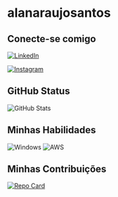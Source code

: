 # alanaraujosantos

## Conecte-se comigo
[![LinkedIn](https://img.shields.io/badge/LinkedIn-0077B5?style=for-the-badge&logo=linkedin&logoColor=white)](https://www.linkedin.com/in/alan-de-araújo-santos-43ab9966/)

[![Instagram](https://img.shields.io/badge/-Instagram-%23E4405F?style=for-the-badge&logo=instagram&logoColor=white)](https://www.instagram.com/alanaraujo.pb/)

## GitHub Status
![GitHub Stats](https://github-readme-stats.vercel.app/api?username=alanaraujosantos&theme=transparent&bg_color=000&border_color=30A3DC&show_icons=true&icon_color=30A3DC&title_color=E94D5F&text_color=FFF)

## Minhas Habilidades
![Windows](https://img.shields.io/badge/Windows-000?style=for-the-badge&logo=windows&logoColor=2CA5E0)
![AWS](https://img.shields.io/badge/AWS-000.svg?style=for-the-badge&logo=amazon-aws&logoColor=white)


## Minhas Contribuições

[![Repo Card](https://github-readme-stats.vercel.app/api/pin/?username=alanaraujosantos&repo=dio-lab-open-source&bg_color=000&border_color=30A3DC&show_icons=true&icon_color=30A3DC&title_color=E94D5F&text_color=FFF)](https://github.com/SEUUSERNAME/SEUREPOSITORIO)